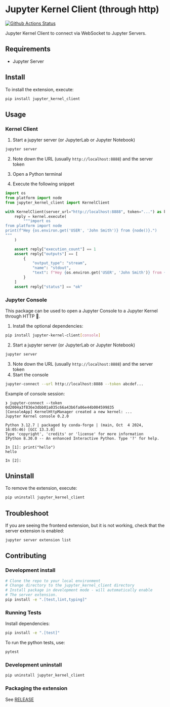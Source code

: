<!--
  ~ Copyright (c) 2023-2024 Datalayer, Inc.
  ~
  ~ BSD 3-Clause License
-->

# Jupyter Kernel Client (through http)

[![Github Actions Status](https://github.com/datalayer/jupyter-kernel-client/workflows/Build/badge.svg)](https://github.com/datalayer/jupyter-kernel-client/actions/workflows/build.yml)

Jupyter Kernel Client to connect via WebSocket to Jupyter Servers.

## Requirements

- Jupyter Server

## Install

To install the extension, execute:

```bash
pip install jupyter_kernel_client
```

## Usage

### Kernel Client

1. Start a jupyter server (or JupyterLab or Jupyter Notebook)

```sh
jupyter server
```

2. Note down the URL (usually `http://localhost:8888`) and the server token

3. Open a Python terminal

4. Execute the following snippet

```py
import os
from platform import node
from jupyter_kernel_client import KernelClient

with KernelClient(server_url="http://localhost:8888", token="...") as kernel:
    reply = kernel.execute(
        """import os
from platform import node
print(f"Hey {os.environ.get('USER', 'John Smith')} from {node()}.")
"""
    )

    assert reply["execution_count"] == 1
    assert reply["outputs"] == [
        {
            "output_type": "stream",
            "name": "stdout",
            "text": f"Hey {os.environ.get('USER', 'John Smith')} from {node()}.\n",
        }
    ]
    assert reply["status"] == "ok"
```

### Jupyter Console

This package can be used to open a Jupyter Console to a Jupyter Kernel through HTTP 🐣.

1. Install the optional dependencies:

```sh
pip install jupyter-kernel-client[console]
```


2. Start a jupyter server (or JupyterLab or Jupyter Notebook)

```sh
jupyter server
```

3. Note down the URL (usually `http://localhost:8888`) and the server token
4. Start the console

```sh
jupyter-connect --url http://localhost:8888 --token abcdef...
```

Example of console session:

```
❯ jupyter-connect --token 0d2004a3f836e3dbb01a035c66a43b6fa06e44b004599835
[ConsoleApp] KernelHttpManager created a new kernel: ...
Jupyter Kernel console 0.2.0

Python 3.12.7 | packaged by conda-forge | (main, Oct  4 2024, 16:05:46) [GCC 13.3.0]
Type 'copyright', 'credits' or 'license' for more information
IPython 8.30.0 -- An enhanced Interactive Python. Type '?' for help.

In [1]: print("hello")
hello

In [2]:                                                                                                  
```

## Uninstall

To remove the extension, execute:

```bash
pip uninstall jupyter_kernel_client
```

## Troubleshoot

If you are seeing the frontend extension, but it is not working, check
that the server extension is enabled:

```bash
jupyter server extension list
```

## Contributing

### Development install

```bash
# Clone the repo to your local environment
# Change directory to the jupyter_kernel_client directory
# Install package in development mode - will automatically enable
# The server extension.
pip install -e ".[test,lint,typing]"
```

### Running Tests

Install dependencies:

```bash
pip install -e ".[test]"
```

To run the python tests, use:

```bash
pytest
```

### Development uninstall

```bash
pip uninstall jupyter_kernel_client
```

### Packaging the extension

See [RELEASE](RELEASE.md)
